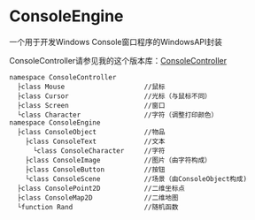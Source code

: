 # ConsoleEngine

一个用于开发Windows Console窗口程序的WindowsAPI封装

ConsoleController请参见我的这个版本库：[ConsoleController](https://github.com/Tomotopieces/ConsoleController)

    namespace ConsoleController
      ├class Mouse                    //鼠标
      ├class Cursor                   //光标（与鼠标不同）
      ├class Screen                   //窗口
      └class Character                //字符（调整打印颜色）
    namespace ConsoleEngine
      ├class ConsoleObject            //物品
        ├class ConsoleText            //文本
          └class ConsoleCharacter     //字符
        ├class ConsoleImage           //图片（由字符构成）
        ├class ConsoleButton          //按钮
        └class ConsoleScene           //场景（由ConsoleObject构成)
      ├class ConsolePoint2D           //二维坐标点
      ├class ConsoleMap2D             //二维地图
      └function Rand                  //随机函数
